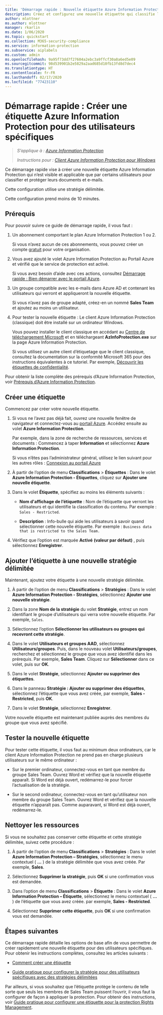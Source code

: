 ```yaml
---
title: 'Démarrage rapide : Nouvelle étiquette Azure Information Protection pour des utilisateurs spécifiques – AIP'
description: Créez et configurez une nouvelle étiquette qui classifie les documents et e-mails pour un sous-ensemble d’utilisateurs à l’aide d’une stratégie délimitée.
author: mlottner
ms.author: mlottner
manager: rkarlin
ms.date: 1/06/2020
ms.topic: quickstart
ms.collection: M365-security-compliance
ms.service: information-protection
ms.subservice: aiplabels
ms.custom: admin
ms.openlocfilehash: 9a95f73dd7f27604a2ebc3a9ffcf30a8a6ed5e09
ms.sourcegitcommit: 98d539901b2e5829a2aad685d10fb13fd8d7dec4
ms.translationtype: HT
ms.contentlocale: fr-FR
ms.lasthandoff: 02/17/2020
ms.locfileid: "77423110"
---
```

# <a name="quickstart-create-a-new-azure-information-protection-label-for-specific-users"></a>Démarrage rapide : Créer une étiquette Azure Information Protection pour des utilisateurs spécifiques

>*S’applique à : [Azure Information Protection](https://azure.microsoft.com/pricing/details/information-protection)*
>
> *Instructions pour : [Client Azure Information Protection pour Windows](faqs.md#whats-the-difference-between-the-azure-information-protection-client-and-the-azure-information-protection-unified-labeling-client)*


Ce démarrage rapide vise à créer une nouvelle étiquette Azure Information Protection qui n’est visible et applicable que par certains utilisateurs pour classifier et protéger leurs documents et e-mails.

Cette configuration utilise une stratégie délimitée.

Cette configuration prend moins de 10 minutes.

## <a name="prerequisites"></a>Prérequis

Pour pouvoir suivre ce guide de démarrage rapide, il vous faut :

1. Un abonnement comportant le plan Azure Information Protection 1 ou 2.
    
    Si vous n’avez aucun de ces abonnements, vous pouvez créer un compte [gratuit](https://admin.microsoft.com/Signup/Signup.aspx?OfferId=87dd2714-d452-48a0-a809-d2f58c4f68b7) pour votre organisation.

2. Vous avez ajouté le volet Azure Information Protection au Portail Azure et vérifié que le service de protection est activé.

    Si vous avez besoin d’aide avec ces actions, consultez [Démarrage rapide : Bien démarrer avec le portail Azure](quickstart-viewpolicy.md).

3. Un groupe compatible avec les e-mails dans Azure AD et contenant les utilisateurs qui verront et appliqueront la nouvelle étiquette.
    
    Si vous n’avez pas de groupe adapté, créez-en un nommé **Sales Team** et ajoutez au moins un utilisateur.

4. Pour tester la nouvelle étiquette : Le client Azure Information Protection (classique) doit être installé sur un ordinateur Windows. 
    
    Vous pouvez installer le client classique en accédant au [Centre de téléchargement Microsoft](https://www.microsoft.com/en-us/download/details.aspx?id=53018) et en téléchargeant **AzInfoProtection.exe** sur la page Azure Information Protection.
     
    Si vous utilisez un autre client d’étiquetage que le client classique, consultez la documentation sur la conformité Microsoft 365 pour des instructions équivalentes à ce tutoriel. Par exemple, [Découvrir les étiquettes de confidentialité](/microsoft-365/compliance/sensitivity-labels).

Pour obtenir la liste complète des prérequis d’Azure Information Protection, voir [Prérequis d’Azure Information Protection](requirements.md).
    
## <a name="create-a-new-label"></a>Créer une étiquette

Commencez par créer votre nouvelle étiquette.

1. Si vous ne l’avez pas déjà fait, ouvrez une nouvelle fenêtre de navigateur et connectez-vous au [portail Azure](configure-policy.md#signing-in-to-the-azure-portal). Accédez ensuite au volet **Azure Information Protection**.
    
    Par exemple, dans la zone de recherche de ressources, services et documents : Commencez à taper **Information** et sélectionnez **Azure Information Protection**.
    
    Si vous n’êtes pas l’administrateur général, utilisez le lien suivant pour les autres rôles : [Connexion au portail Azure](configure-policy.md#signing-in-to-the-azure-portal)

2. À partir de l’option de menu **Classifications** > **Étiquettes** : Dans le volet **Azure Information Protection - Étiquettes**, cliquez sur **Ajouter une nouvelle étiquette**.

3. Dans le volet **Étiquette**, spécifiez au moins les éléments suivants :
    
    - **Nom d'affichage de l’étiquette** : Nom de l’étiquette que verront les utilisateurs et qui identifie la classification du contenu. Par exemple : `Sales - Restricted`.
    
    - **Description** : Info-bulle qui aide les utilisateurs à savoir quand sélectionner cette nouvelle étiquette. Par exemple : `Business data that is restricted to the Sales Team.`

4. Vérifiez que l’option est marquée **Activé** **(valeur par défaut)** , puis sélectionnez **Enregistrer**.

## <a name="add-the-label-to-a-new-scoped-policy"></a>Ajouter l’étiquette à une nouvelle stratégie délimitée

Maintenant, ajoutez votre étiquette à une nouvelle stratégie délimitée.

1. À partir de l’option de menu **Classifications** > **Stratégies** : Dans le volet **Azure Information Protection - Stratégies**, sélectionnez **Ajouter une nouvelle stratégie**. 

2. Dans la zone **Nom de la stratégie** du volet **Stratégie**, entrez un nom identifiant le groupe d’utilisateurs qui verra votre nouvelle étiquette. Par exemple, `Sales`.

3. Sélectionnez l’option **Sélectionner les utilisateurs ou groupes qui recevront cette stratégie**.

4. Dans le volet **Utilisateurs et groupes AAD**, sélectionnez **Utilisateurs/groupes**. Puis, dans le nouveau volet **Utilisateurs/groupes**, recherchez et sélectionnez le groupe que vous avez identifié dans les prérequis. Par exemple, **Sales Team**. Cliquez sur **Sélectionner** dans ce volet, puis sur **OK**.

5. Dans le volet **Stratégie**, sélectionnez **Ajouter ou supprimer des étiquettes**.

6. Dans le panneau **Stratégie : Ajouter ou supprimer des étiquettes**, sélectionnez l’étiquette que vous avez créée, par exemple, **Sales - Restricted**, puis **OK**.

7. Dans le volet **Stratégie**, sélectionnez **Enregistrer**. 

Votre nouvelle étiquette est maintenant publiée auprès des membres du groupe que vous avez spécifié. 

## <a name="test-your-new-label"></a>Tester la nouvelle étiquette

Pour tester cette étiquette, il vous faut au minimum deux ordinateurs, car le client Azure Information Protection ne prend pas en charge plusieurs utilisateurs sur le même ordinateur :

 - Sur le premier ordinateur, connectez-vous en tant que membre du groupe Sales Team. Ouvrez Word et vérifiez que la nouvelle étiquette apparaît. Si Word est déjà ouvert, redémarrez-le pour forcer l’actualisation de la stratégie.

- Sur le second ordinateur, connectez-vous en tant qu’utilisateur non membre du groupe Sales Team. Ouvrez Word et vérifiez que la nouvelle étiquette n’apparaît pas. Comme auparavant, si Word est déjà ouvert, redémarrez-le.

## <a name="clean-up-resources"></a>Nettoyer les ressources

Si vous ne souhaitez pas conserver cette étiquette et cette stratégie délimitée, suivez cette procédure :

1. À partir de l’option de menu **Classifications** > **Stratégies** : Dans le volet **Azure Information Protection – Stratégies**, sélectionnez le menu contextuel ( **…** ) de la stratégie délimitée que vous avez créée. Par exemple, **Sales**.

2. Sélectionnez **Supprimer la stratégie**, puis **OK** si une confirmation vous est demandée.

3. Dans l’option de menu **Classifications** > **Étiquette** : Dans le volet **Azure Information Protection – Étiquette**, sélectionnez le menu contextuel ( **…** ) de l’étiquette que vous avez créée.  par exemple, **Sales - Restricted**.

4.  Sélectionnez **Supprimer cette étiquette**, puis **OK** si une confirmation vous est demandée.


## <a name="next-steps"></a>Étapes suivantes

Ce démarrage rapide détaille les options de base afin de vous permettre de créer rapidement une nouvelle étiquette pour des utilisateurs spécifiques. Pour obtenir les instructions complètes, consultez les articles suivants :

- [Comment créer une étiquette](configure-policy-new-label.md)

- [Guide pratique pour configurer la stratégie pour des utilisateurs spécifiques avec des stratégies délimitées](configure-policy-scope.md)

Par ailleurs, si vous souhaitez que l’étiquette protège le contenu de telle sorte que seuls les membres de Sales Team puissent l’ouvrir, il vous faut la configurer de façon à appliquer la protection. Pour obtenir des instructions, voir [Guide pratique pour configurer une étiquette pour la protection Rights Management](configure-policy-protection.md).

